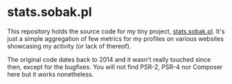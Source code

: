 # stats.sobak.pl
This repository holds the source code for my tiny project, [stats.sobak.pl][link].
It's just a simple aggregation of few metrics for my profiles on various websites
showcasing my activity (or lack of thereof).

The original code dates back to 2014 and it wasn't really touched since then, except
for the bugfixes. You will not find PSR-2, PSR-4 nor Composer here but it works
nonetheless.

[link]: http://stats.sobak.pl
